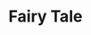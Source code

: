 ---
pid: FS227
title: Fairy Tale
location_transcription: Love Park
zipcode: 
outside_phl: 
neighborhood: 
age: 
age_range: 
instagram: 
image_file_name: FS_227.jpg
proposal_transcription: |-
  blue -> fairy tail
  red
  the best guild
topic: Unknown
topic_summary: '0'
type: Other No Form
keywords_other: fairytale
credit: 
image_labels: 
twitter: 
facebook: 
permalink: "/monuments/fs227/"
layout: item-page
---